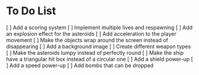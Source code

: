 # To Do List

[ ] Add a scoring system
[ ] Implement multiple lives and respawning
[ ] Add an explosion effect for the asteroids
[ ] Add acceleration to the player movement
[ ] Make the objects wrap around the screen instead of disappearing
[ ] Add a background image
[ ] Create different weapon types
[ ] Make the asteroids lumpy instead of perfectly round
[ ] Make the ship have a triangular hit box instead of a circular one
[ ] Add a shield power-up
[ ] Add a speed power-up
[ ] Add bombs that can be dropped
